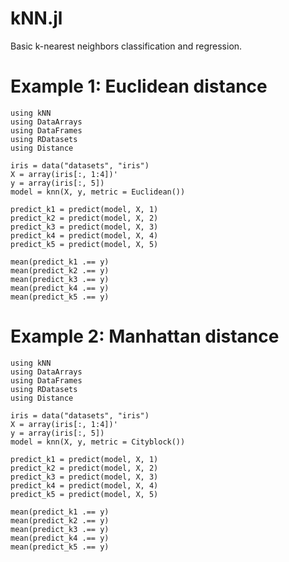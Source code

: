 kNN.jl
======

Basic k-nearest neighbors classification and regression.

# Example 1: Euclidean distance

    using kNN
    using DataArrays
    using DataFrames
    using RDatasets
    using Distance

    iris = data("datasets", "iris")
    X = array(iris[:, 1:4])'
    y = array(iris[:, 5])
    model = knn(X, y, metric = Euclidean())

    predict_k1 = predict(model, X, 1)
    predict_k2 = predict(model, X, 2)
    predict_k3 = predict(model, X, 3)
    predict_k4 = predict(model, X, 4)
    predict_k5 = predict(model, X, 5)

    mean(predict_k1 .== y)
    mean(predict_k2 .== y)
    mean(predict_k3 .== y)
    mean(predict_k4 .== y)
    mean(predict_k5 .== y)

# Example 2: Manhattan distance

    using kNN
    using DataArrays
    using DataFrames
    using RDatasets
    using Distance

    iris = data("datasets", "iris")
    X = array(iris[:, 1:4])'
    y = array(iris[:, 5])
    model = knn(X, y, metric = Cityblock())

    predict_k1 = predict(model, X, 1)
    predict_k2 = predict(model, X, 2)
    predict_k3 = predict(model, X, 3)
    predict_k4 = predict(model, X, 4)
    predict_k5 = predict(model, X, 5)

    mean(predict_k1 .== y)
    mean(predict_k2 .== y)
    mean(predict_k3 .== y)
    mean(predict_k4 .== y)
    mean(predict_k5 .== y)
